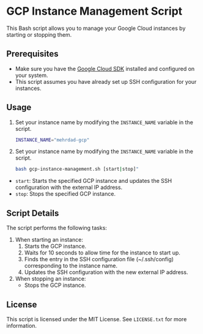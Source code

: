# GCP Instance Management Script

This Bash script allows you to manage your Google Cloud instances by starting or stopping them.

## Prerequisites

- Make sure you have the [Google Cloud SDK](https://cloud.google.com/sdk) installed and configured on your system.
- This script assumes you have already set up SSH configuration for your instances.

## Usage

1. Set your instance name by modifying the `INSTANCE_NAME` variable in the script.

   ```bash
   INSTANCE_NAME="mehrdad-gcp"

2. Set your instance name by modifying the `INSTANCE_NAME` variable in the script.

   ```bash
   bash gcp-instance-management.sh [start|stop]"
* `start`: Starts the specified GCP instance and updates the SSH configuration with the external IP address.
* `stop`: Stops the specified GCP instance.

## Script Details
The script performs the following tasks:

1. When starting an instance:
   1. Starts the GCP instance.
   2. Waits for 10 seconds to allow time for the instance to start up.
   3. Finds the entry in the SSH configuration file (~/.ssh/config) corresponding to the instance name.
   4. Updates the SSH configuration with the new external IP address.
2. When stopping an instance:
   * Stops the GCP instance.
     
## License
This script is licensed under the MIT License. See `LICENSE.txt` for more information.



  
